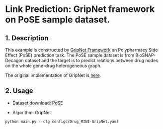 # Link Prediction: GripNet framework on PoSE sample dataset.

## 1. Description
This example is constructed by [GripNet Framework](https://arxiv.org/abs/2010.15914) on Polypharmacy Side Effect (PoSE) prediction task. The PoSE sample dataset is from BioSNAP-Decagon dataset and the target is to predict relations between drug nodes on the whole gene-drug heterogeneous graph.

The original implementation of GripNet is [here](https://github.com/NYXFLOWER/GripNet.git).

## 2. Usage
* Dataset download: [PoSE](https://drive.google.com/file/d/1FQ8VFPDYeuXq3pKfV7HXk5Vf41vbRNHn/view?usp=sharing)

* Algorithm: GripNet

`python main.py --cfg configs/Drug_MINI-GripNet.yaml`

